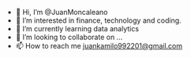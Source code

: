 - 👋 Hi, I’m @JuanMoncaleano
- 👀 I’m interested in finance, technology and coding.
- 🌱 I’m currently learning data analytics
- 💞️ I’m looking to collaborate on ...
- 📫 How to reach me juankamilo992201@gmail.com

<!---
JuanMoncaleano/JuanMoncaleano is a ✨ special ✨ repository because its `README.md` (this file) appears on your GitHub profile.
You can click the Preview link to take a look at your changes.
--->
